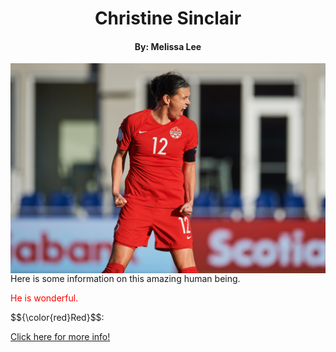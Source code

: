 <!DOCTYPE html>
<html>
<head>
<title>A Champion</title>
</head>
<body>

<h1 align ="center">Christine Sinclair</h1>
<h4 align="center">By: Melissa Lee</h4>

<img src="Sinclair.jpg" alt="The Great Christine Sinclair" align="right">

<p>Here is some information on this amazing human being.</p>
<p style="color:red;"> He is wonderful. </p>
$${\color{red}Red}$$:

<a href=readme1.md> Click here for more info! </a>

</body>
</html>

